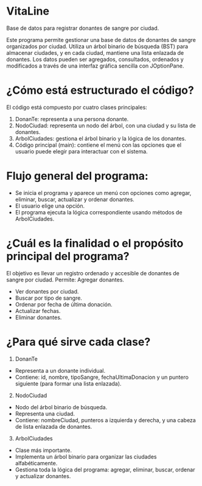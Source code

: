 # VitaLine
Base de datos para registrar donantes de sangre por ciudad.

Este programa permite gestionar una base de datos de donantes de sangre organizados por ciudad. Utiliza un árbol binario de búsqueda (BST) para almacenar ciudades, y en cada ciudad, mantiene una lista enlazada de donantes. Los datos pueden ser agregados, consultados, ordenados y modificados a través de una interfaz gráfica sencilla con JOptionPane.

# ¿Cómo está estructurado el código?
El código está compuesto por cuatro clases principales:
1. DonanTe: representa a una persona donante.
2. NodoCiudad: representa un nodo del árbol, con una ciudad y su lista de
donantes.
3. ArbolCiudades: gestiona el árbol binario y la lógica de los donantes.
4. Código principal (main): contiene el menú con las opciones que el usuario
puede elegir para interactuar con el sistema.

# Flujo general del programa:
- Se inicia el programa y aparece un menú con opciones como agregar, eliminar, buscar, actualizar y ordenar donantes.
- El usuario elige una opción.
- El programa ejecuta la lógica correspondiente usando métodos de 
ArbolCiudades.

# ¿Cuál es la finalidad o el propósito principal del programa?
El objetivo es llevar un registro ordenado y accesible de donantes de sangre por ciudad. Permite:
Agregar donantes.
- Ver donantes por ciudad.
- Buscar por tipo de sangre.
- Ordenar por fecha de última donación.
- Actualizar fechas.
- Eliminar donantes.

# ¿Para qué sirve cada clase?
1. DonanTe
- Representa a un donante individual.
- Contiene: id, nombre, tipoSangre, fechaUltimaDonacion y un puntero siguiente (para formar una lista enlazada).

2. NodoCiudad
- Nodo del árbol binario de búsqueda.
- Representa una ciudad.
- Contiene: nombreCiudad, punteros a izquierda y derecha, y una cabeza de lista enlazada de donantes.

3. ArbolCiudades
- Clase más importante.
- Implementa un árbol binario para organizar las ciudades alfabéticamente.
- Gestiona toda la lógica del programa: agregar, eliminar, buscar, ordenar y
actualizar donantes.